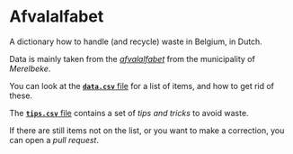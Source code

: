 # Afvalalfabet

A dictionary how to handle (and recycle) waste in Belgium, in Dutch.

Data is mainly taken from the [*afvalalfabet*](https://www.google.com/url?q=https://www.merelbeke.be/sites/default/files/bijlage/Afvalalfabet.pdf&sa=D&usd=2&usg=AOvVaw2KqBKDx1hBWZdE74w3TS8W) from the municipality of *Merelbeke*.

You can look at the [**`data.csv`** file](data/data.csv) for a list of
items, and how to get rid of these.

The [**`tips.csv`** file](data/tips.csv) contains a set of *tips and tricks* to avoid
waste.

If there are still items not on the list, or you want to make a correction, you
can open a *pull request*.
